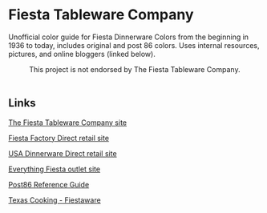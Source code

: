 # Fiesta Tableware Company

Unofficial color guide for Fiesta Dinnerware Colors from the beginning in 1936 to today, includes original and post 86 colors.  Uses internal resources, pictures, and online bloggers (linked below).  

<div align="center">
This project is not endorsed by The Fiesta Tableware Company. 
</div>

<br>

## Links 

<a href="https://fiestatableware.com">The Fiesta Tableware Company site</a>

<a href="https://fiestafactorydirect.com">Fiesta Factory Direct retail site</a>

<a href="https://usadinnerwaredirect.com">USA Dinnerware Direct retail site</a>

<a href="https://everythingfiesta">Everything Fiesta outlet site</a>

<a href="https://www.post86referenceguide.com/home/colortimeline/">Post86 Reference Guide</a>

<a href="https://www.texascooking.com/fiestaware/">Texas Cooking - Fiestaware</a>